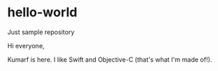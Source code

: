 # hello-world
Just sample repository

Hi everyone,

Kumarf is here. I like Swift and Objective-C (that's what I'm made of!).
